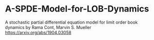 # A-SPDE-Model-for-LOB-Dynamics
A stochastic partial differential equation model for limit order book dynamics
by Rama Cont, Marvin S. Mueller
https://arxiv.org/abs/1904.03058
